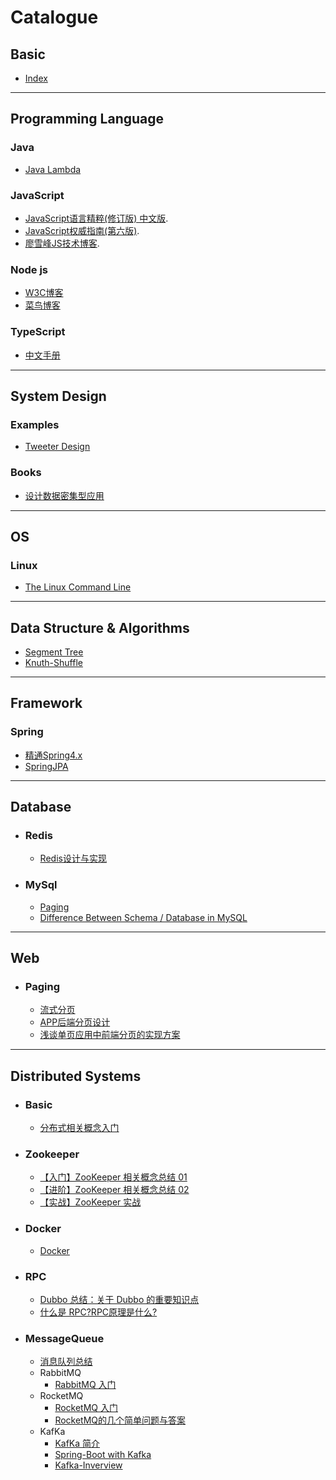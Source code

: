 # Catalogue

## Basic

* [Index](resources/Basic/index.md)
--- 
## Programming Language
### Java
* [Java Lambda](resources/Languages/Java/JavaLambda.md)

### JavaScript
* [JavaScript语言精粹(修订版) 中文版](resources/Languages/JavaScript/JavaScript语言精粹.pdf).
* [JavaScript权威指南(第六版)](resources/Languages/JavaScript/JavaScript权威指南(第六版).pdf). 
* [廖雪峰JS技术博客](https://www.liaoxuefeng.com/wiki/1022910821149312/1023023754768768).

### Node js
* [W3C博客](https://www.w3cschool.cn/nodejs/nodejs-callback.html)
* [菜鸟博客](https://www.runoob.com/nodejs/nodejs-tutorial.html)
### TypeScript
* [中文手册](https://typescript.bootcss.com/variable-declarations.html)

---

## System Design
### Examples
* [Tweeter Design](resources/System_Design/Examples/TweeterDesign/TweeterDesign.md)

### Books
* [设计数据密集型应用](resources/System_Design/Books/设计数据密集型应用.pdf)

---
## OS
### Linux
* [The Linux Command Line](resources/OS/TheLinuxCommandLine.pdf)

---
## Data Structure & Algorithms
* [Segment Tree](resources/DataStructure&Algrothms/SegmentTree/SegmentTree.md)
* [Knuth-Shuffle](resources/DataStructure&Algrothms/Knuth-Shuffle/Knuth-Shuffle.md)

---
## Framework
### Spring
* [精通Spring4.x](resources/Framework/Spring/精通Spring4.x/)
* [SpringJPA](resources/Framework/Spring/SpringJPA.md)

--- 

## Database
- ### Redis
    - [Redis设计与实现](resources/Database/redis/notes.md)
- ### MySql
    - [Paging](https://zhuanlan.zhihu.com/p/73568092)
    - [Difference Between Schema / Database in MySQL](https://stackoverflow.com/questions/11618277/difference-between-schema-database-in-mysql)

---
## Web
- ### Paging
    - [流式分页](https://aotu.io/notes/2017/06/27/infinite-scrolling/)
    - [APP后端分页设计](https://www.scienjus.com/app-server-paging/)
    - [浅谈单页应用中前端分页的实现方案](https://scarletsky.github.io/2016/09/11/talking-about-front-end-pagination-implementation-in-spa/)

--- 
## Distributed Systems

- ### Basic
    - [分布式相关概念入门](resources/Basic/distributed-systems/basic/distributed-system.md) 

- ### Zookeeper
    - [【入门】ZooKeeper 相关概念总结 01](resources/Basic/distributed-systems/zookeeper/zookeeper-intro.md) 
    - [【进阶】ZooKeeper 相关概念总结 02](resources/Basic/distributed-systems/zookeeper/zookeeper-plus.md)
    - [【实战】ZooKeeper 实战](resources/Basic/distributed-systems/zookeeper/zookeeper-in-action.md)

- ### Docker
    - [Docker](resources/Basic/distributed-systems/docker/docker.md)

- ### RPC
    - [Dubbo 总结：关于 Dubbo 的重要知识点](resources/Basic/distributed-systems/rpc/dubbo.md)
    - [什么是 RPC?RPC原理是什么?](resources/Basic/distributed-systems/rpc/why-use-rpc.md)

- ### MessageQueue
    - [消息队列总结](resources/Basic/distributed-systems/mq/message-queue.md)
    - RabbitMQ
        - [RabbitMQ 入门](resources/Basic/distributed-systems/mq/rabbitmq.md)
    - RocketMQ
        - [RocketMQ 入门](resources/Basic/distributed-systems/mq/rocketmq.md)
        - [RocketMQ的几个简单问题与答案](resources/Basic/distributed-systems/mq/rocketmq-questions.md)
    - KafKa
        - [KafKa 简介](resources/Basic/distributed-systems/mq/kafka-intro.md)
        - [Spring-Boot with Kafka](resources/Basic/distributed-systems/mq/springboot-kafka.md)
        - [Kafka-Inverview](resources/Basic/distributed-systems/mq/kafka-inverview.md)